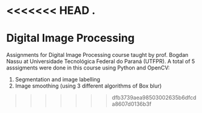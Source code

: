 <<<<<<< HEAD
.
=======
Digital Image Processing
=========
Assignments for Digital Image Processing course taught by prof. Bogdan Nassu at Universidade Tecnológica Federal do Paraná (UTFPR). A total of 5 asssigments were done in this course using Python and OpenCV:

1. Segmentation and image labelling
2. Image smoothing (using 3 different algorithms of Box blur)
>>>>>>> dfb3739aea98503002635b6dfcda8607d0136b3f
